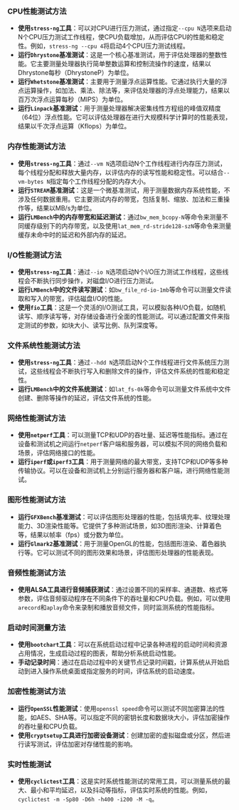 
### CPU性能测试方法
- **使用`stress-ng`工具**：可以对CPU进行压力测试，通过指定`--cpu N`选项来启动N个CPU压力测试工作线程，使CPU负载增加，从而评估CPU的性能和稳定性。例如，`stress-ng --cpu 4`将启动4个CPU压力测试线程。
- **运行`Dhrystone`基准测试**：这是一个核心基准测试，用于评估处理器的整数性能。它主要测量处理器执行简单整数运算和控制流操作的速度，结果以Dhrystone每秒（DhrystoneP）为单位。
- **运行`Whetstone`基准测试**：主要用于测量浮点运算性能。它通过执行大量的浮点运算操作，如加法、乘法、除法等，来评估处理器的浮点处理能力，结果以百万次浮点运算每秒（MIPS）为单位。
- **运行`Linpack`基准测试**：用于测量处理器解决密集线性方程组的峰值双精度（64位）浮点性能。它可以评估处理器在进行大规模科学计算时的性能表现，结果以千次浮点运算（Kflops）为单位。

### 内存性能测试方法
- **使用`stress-ng`工具**：通过`--vm N`选项启动N个工作线程进行内存压力测试，每个线程分配和释放大量内存，以评估内存的读写性能和稳定性。可以结合`--vm-bytes N`指定每个工作线程分配的内存大小。
- **运行`STREAM`基准测试**：这是一个微基准测试，用于测量数据内存系统性能，不涉及任何数据重用。它主要测试内存的带宽，包括复制、缩放、加法和三重操作等，结果以MB/s为单位。
- **运行`LMBench`中的内存带宽和延迟测试**：通过`bw_mem_bcopy-N`等命令来测量不同缓存级别下的内存带宽，以及使用`lat_mem_rd-stride128-szN`等命令来测量缓存未命中时的延迟和外部内存的延迟。

### I/O性能测试方法
- **使用`stress-ng`工具**：通过`--io N`选项启动N个I/O压力测试工作线程，这些线程会不断执行同步操作，对磁盘I/O进行压力测试。
- **运行`LMBench`中的文件读写测试**：如`bw_file_rd-io-1mb`等命令可以测量文件读取和写入的带宽，评估磁盘I/O的性能。
- **使用`fio`工具**：这是一个灵活的I/O测试工具，可以模拟各种I/O负载，如随机读写、顺序读写等，对存储设备进行全面的性能测试。可以通过配置文件来指定测试的参数，如块大小、读写比例、队列深度等。

### 文件系统性能测试方法
- **使用`stress-ng`工具**：通过`--hdd N`选项启动N个工作线程进行文件系统压力测试，这些线程会不断执行写入和删除文件的操作，评估文件系统的性能和稳定性。
- **运行`LMBench`中的文件系统测试**：如`lat_fs-0k`等命令可以测量文件系统中文件创建、删除等操作的延迟，评估文件系统的性能。

### 网络性能测试方法
- **使用`netperf`工具**：可以测量TCP和UDP的吞吐量、延迟等性能指标。通过在设备和测试机之间运行`netperf`客户端和服务器，可以模拟不同的网络负载和场景，评估网络接口的性能。
- **运行`iperf`或`iperf3`工具**：用于测量网络的最大带宽，支持TCP和UDP等多种传输协议。可以在设备和测试机上分别运行服务器和客户端，进行网络性能测试。

### 图形性能测试方法
- **运行`GFXBench`基准测试**：可以评估图形处理器的性能，包括填充率、纹理处理能力、3D渲染性能等。它提供了多种测试场景，如3D图形渲染、计算着色等，结果以帧率（fps）或分数为单位。
- **运行`Glmark2`基准测试**：用于测量OpenGL的性能，包括图形渲染、着色器执行等。它可以测试不同的图形效果和场景，评估图形处理器的性能表现。

### 音频性能测试方法
- **使用ALSA工具进行音频捕获测试**：通过设置不同的采样率、通道数、格式等参数，评估音频驱动程序在不同条件下的吞吐量和CPU负载。例如，可以使用`arecord`和`aplay`命令来录制和播放音频文件，同时监测系统的性能指标。

### 启动时间测量方法
- **使用`bootchart`工具**：可以在系统启动过程中记录各种进程的启动时间和资源占用情况，生成启动过程的图表，帮助分析系统启动性能。
- **手动记录时间**：通过在启动过程中的关键节点记录时间戳，计算系统从开始启动到进入操作系统桌面或指定服务的时间，评估系统的启动速度。

### 加密性能测试方法
- **运行`OpenSSL`性能测试**：使用`openssl speed`命令可以测试不同加密算法的性能，如AES、SHA等。可以指定不同的密钥长度和数据块大小，评估加密操作的吞吐量和CPU负载。
- **使用`cryptsetup`工具进行加密设备测试**：创建加密的虚拟磁盘或分区，然后进行读写测试，评估加密对存储性能的影响。

### 实时性能测试
- **使用`cyclictest`工具**：这是实时系统性能测试的常用工具，可以测量系统的最大、最小和平均延迟，以及抖动等指标，评估实时系统的性能。例如，`cyclictest -m -Sp80 -D6h -h400 -i200 -M -q`。